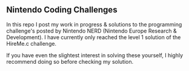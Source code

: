 ## Nintendo Coding Challenges

In this repo I post my work in progress & solutions to the programming challenge's posted by Nintendo NERD (Nintendo Europe Research & Development). I have currently only reached the level 1 solution of the HireMe.c challenge.

If you have even the slightest interest in solving these yourself, I highly recommend doing so before checking my solution.
